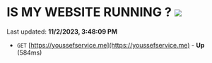 # IS MY WEBSITE RUNNING ? [![](https://img.shields.io/static/v1?label=Sponsor&message=%E2%9D%A4&logo=GitHub&color=%23fe8e86)](https://github.com/sponsors/<username>)

Last updated: **11/2/2023, 3:48:09 PM**

- `GET` [https://youssefservice.me](https://youssefservice.me) - **Up** (584ms)

